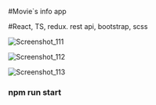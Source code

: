 #Movie`s info app

#React, TS, redux. rest api, bootstrap, scss

![Screenshot_111](https://user-images.githubusercontent.com/43748738/226100589-74c6b79a-661e-49c8-aadd-82b6c71dcffd.png)

![Screenshot_112](https://user-images.githubusercontent.com/43748738/226100593-ef812b67-4c58-421f-bd4c-04b1a2f1fb96.png)

![Screenshot_113](https://user-images.githubusercontent.com/43748738/226100606-e4cde4f5-8822-4b1b-a065-62e0aebdb6ab.png)

### npm run start
